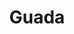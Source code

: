 ---
title: Guada
date: 
draft: false

# descripcion
description : Pulsera de plata 925 y nácar

materials: Plata 925

color: Nácar negro

dimensions: 19cm largo

code: 03-24-0608

type: "Pulseras"

categories: []

price: $5.660,00

# Images
# first image will be shown in the product page
images:
  # - image: "images/path_to_image"
  # La ubicacion de las imagenes es imagenes/Pulseras/Pulseras.Nácar/03-24-0608-guada
  - image: "./images/pulseras/nácar/03-24-0608.JPG"
---